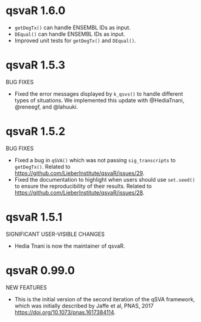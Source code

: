 # qsvaR 1.6.0
* `getDegTx()` can handle ENSEMBL IDs as input. 
* `DEqual()` can handle ENSEMBL IDs as input. 
* Improved unit tests for `getDegTx()` and `DEqual()`.

# qsvaR 1.5.3

BUG FIXES

* Fixed the error messages displayed by `k_qsvs()` to handle different types
of situations. We implemented this update with @HediaTnani, @reneegf, and
@lahuuki.

# qsvaR 1.5.2

BUG FIXES

* Fixed a bug in `qSVA()` which was not passing `sig_transcripts` to 
`getDegTx()`. Related to https://github.com/LieberInstitute/qsvaR/issues/29.
* Fixed the documentation to highlight when users should use `set.seed()` to
ensure the reproducibility of their results. Related to
https://github.com/LieberInstitute/qsvaR/issues/28.

# qsvaR 1.5.1

SIGNIFICANT USER-VISIBLE CHANGES

* Hedia Tnani is now the maintainer of qsvaR.

# qsvaR 0.99.0

NEW FEATURES

* This is the initial version of the second iteration of the qSVA framework,
which was initially described by Jaffe et al, PNAS, 2017
<https://doi.org/10.1073/pnas.1617384114>.
